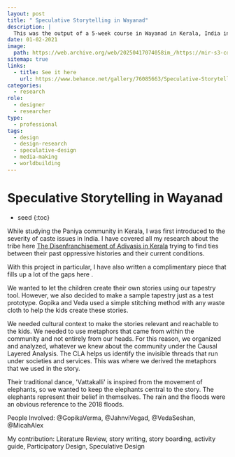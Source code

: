 ```yaml
---
layout: post
title: " Speculative Storytelling in Wayanad"
description: |
  This was the output of a 5-week course in Wayanad in Kerala, India in the aftermath of the floods of 2018. The Intervention is an educational tool that asks, How it is possible to build aspirations for the future using storytelling?
date: 01-02-2021
image:
  path: https://web.archive.org/web/20250417074058im_/https://mir-s3-cdn-cf.behance.net/project_modules/fs/259fbf76085663.5c5f337a307b1.png
sitemap: true
links:
  - title: See it here
    url: https://www.behance.net/gallery/76085663/Speculative-Storytelling
categories:
  - research
role:
  - designer
  - researcher
type:
  - professional
tags:
  - design
  - design-research
  - speculative-design
  - media-making
  - worldbuilding
---
```


# Speculative Storytelling in Wayanad
* seed
{:toc}

While studying the Paniya community in Kerala, I was first introduced to the severity of caste issues in India. I have covered all my research about the tribe here [The Disenfranchisement of Adivasis in Kerala](2018-01-01-The-Disenfranchisement-of-Adivasis-in-Kerala.md) trying to find ties between their past oppressive histories and their current conditions. 

With this project in particular, I have also written a complimentary piece that fills up a lot of the gaps here . 

We wanted to let the children create their own stories using our tapestry tool. However, we also decided to make a sample tapestry just as a test prototype. Gopika and Veda used a simple stitching method with any waste cloth to help the kids create these stories.

We needed cultural context to make the stories relevant and reachable to the kids. We needed to use metaphors that came from within the community and not entirely from our heads. For this reason, we organized and analyzed, whatever we knew about the community under the Causal Layered Analysis. The CLA helps us identify the invisible threads that run under societies and services. This was where we derived the metaphors that we used in the story.

Their traditional dance, 'Vattakalli' is inspired from the movement of elephants, so we wanted to keep the elephants central to the story. The elephants represent their belief in themselves. The rain and the floods were an obvious reference to the 2018 floods. 


People Involved: @GopikaVerma,  @JahnviVegad, @VedaSeshan, @MicahAlex

My contribution: Literature Review, story writing, story boarding, activity guide, Participatory Design, Speculative Design
